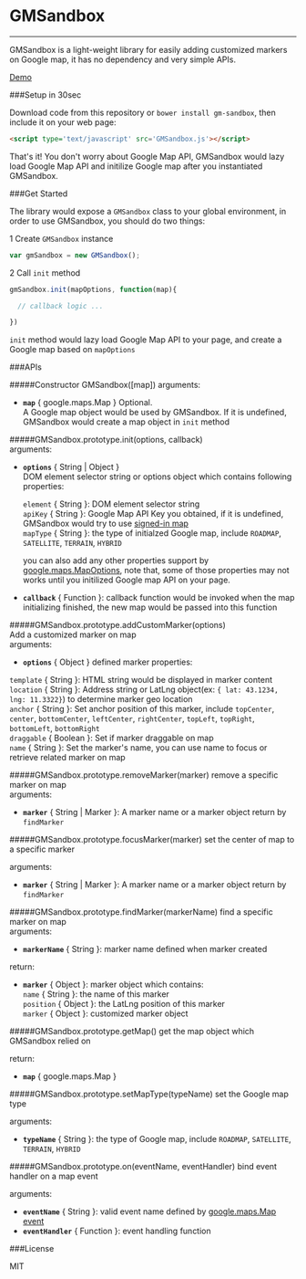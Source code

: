 # GMSandbox
----
GMSandbox is a light-weight library for easily adding customized markers on Google map, it has no dependency and very simple APIs.

[Demo](http://markocen.github.io/GMSandbox/demo.html)

###Setup in 30sec

Download code from this repository or `bower install gm-sandbox`, then include it on your web page:
```html
<script type='text/javascript' src='GMSandbox.js'></script>
```
That's it! You don't worry about Google Map API, GMSandbox would lazy load Google Map API and initilize Google map after you instantiated GMSandbox.

###Get Started

The library would expose a `GMSandbox` class to your global environment, in order to use GMSandbox, you should do two things:  
  
1 Create `GMSandbox` instance    
```javascript
var gmSandbox = new GMSandbox();
```
2 Call `init` method
```javascript
gmSandbox.init(mapOptions, function(map){

  // callback logic ...

})
```
`init` method would lazy load Google Map API to your page, and create a Google map based on `mapOptions`

###APIs

#####Constructor GMSandbox([map])
arguments:     
  - **`map`** { google.maps.Map } Optional.    
    A Google map object would be used by GMSandbox. If it is undefined, GMSandbox would create a map object in `init` method 
   

#####GMSandbox.prototype.init(options, callback)    
arguments:
 - **`options`** { String | Object }     
   DOM element selector string or options object which contains following properties:    

   `element` { String }: DOM element selector string    
   `apiKey` { String }: Google Map API Key you obtained, if it is undefined, GMSandbox would try to use [signed-in map](https://developers.google.com/maps/documentation/javascript/signedin?hl=en)    
   `mapType` { String }: the type of initialzed Google map, include `ROADMAP`, `SATELLITE`, `TERRAIN`, `HYBRID`    
   
   you can also add any other properties support by [google.maps.MapOptions](https://developers.google.com/maps/documentation/javascript/3.exp/reference#MapOptions), note that, some of those properties may not works until you initilized Google map API on your page.
   
 - **`callback`** { Function }: callback function would be invoked when the map initializing finished, the new map would be passed into this function    

#####GMSandbox.prototype.addCustomMarker(options)    
Add a customized marker on map    
arguments:
 - **`options`** { Object }
  defined marker properties:    
    
  `template` { String }: HTML string would be displayed in marker content
  `location` { String }: Address string or LatLng object(ex: `{ lat: 43.1234, lng: 11.3322}`) to determine marker geo location    
  `anchor` { String }: Set anchor position of this marker, include `topCenter`, `center`, `bottomCenter`, `leftCenter`, `rightCenter`, `topLeft`, `topRight`, `bottomLeft`, `bottomRight`    
  `draggable` { Boolean }: Set if marker draggable on map    
  `name` { String }: Set the marker's name, you can use name to focus or retrieve related marker on map    

#####GMSandbox.prototype.removeMarker(marker)
remove a specific marker on map    
arguments:    
 - **`marker`** { String | Marker }: A marker name or a marker object return by `findMarker`

#####GMSandbox.prototype.focusMarker(marker)
set the center of map to a specific marker    

arguments:   
 - **`marker`** { String | Marker }: A marker name or a marker object return by `findMarker`    

#####GMSandbox.prototype.findMarker(markerName)
find a specific marker on map    
arguments:    
 - **`markerName`** { String }: marker name defined when marker created
    
return:    
 - **`marker`** { Object }: marker object which contains:    
   `name` { String }: the name of this marker    
   `position` { Object }: the LatLng position of this marker    
   `marker` { Object }: customized marker object    

#####GMSandbox.prototype.getMap()
get the map object which GMSandbox relied on    
    
return:    
 - **`map`** { google.maps.Map }    
 
#####GMSandbox.prototype.setMapType(typeName)
set the Google map type    
    
arguments:    
 - **`typeName`** { String }: the type of Google map, include `ROADMAP`, `SATELLITE`, `TERRAIN`, `HYBRID`    
 
#####GMSandbox.prototype.on(eventName, eventHandler)
bind event handler on a map event    
    
arguments:    
 - **`eventName`** { String }: valid event name defined by [google.maps.Map event](https://developers.google.com/maps/documentation/javascript/3.exp/reference#Map)    
 - **`eventHandler`** { Function }: event handling function
   

###License

MIT
